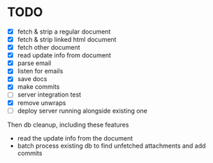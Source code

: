 # TODO

- [x] fetch & strip a regular document
- [x] fetch & strip linked html document
- [x] fetch other document
- [x] read update info from document
- [x] parse email
- [x] listen for emails
- [x] save docs
- [x] make commits
- [ ] server integration test
- [x] remove unwraps
- [ ] deploy server running alongside existing one

Then db cleanup, including these features
- read the update info from the document
- batch process existing db to find unfetched attachments and add commits
